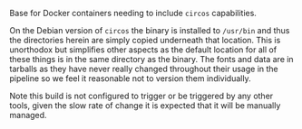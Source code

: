 Base for Docker containers needing to include `circos` capabilities.

On the Debian version of `circos` the binary is installed to `/usr/bin` and thus the directories herein are simply copied
underneath that location. This is unorthodox but simplifies other aspects as the default location for all of these things is in
the same directory as the binary. The fonts and data are in tarballs as they have never really changed throughout their usage in
the pipeline so we feel it reasonable not to version them individually.

Note this build is not configured to trigger or be triggered by any other tools, given the slow rate of change it is expected that
it will be manually managed.


